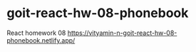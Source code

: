 # goit-react-hw-08-phonebook

React homework 08 https://vityamin-n-goit-react-hw-08-phonebook.netlify.app/